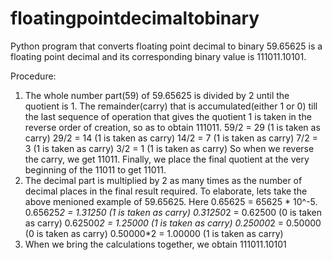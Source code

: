 # floatingpointdecimaltobinary
Python program that converts floating point decimal to binary
59.65625 is a floating point decimal and its corresponding binary value is 111011.10101. 

Procedure:
1. The whole number part(59) of 59.65625 is divided by 2 until the quotient is 1. The remainder(carry) that is accumulated(either 1 or 0) till the last sequence of operation that gives the quotient 1 is taken in the reverse order of creation, so as to obtain 111011. 
59/2 = 29 (1 is taken as carry)
29/2 = 14 (1 is taken as carry)
14/2 = 7 (1 is taken as carry)
7/2 = 3 (1 is taken as carry)
3/2 = 1 (1 is taken as carry)
So when we reverse the carry, we get 11011. Finally, we place the final quotient at the very beginning of the 11011 to get 11011.
2. The decimal part is multiplied by 2 as many times as the number of decimal places in the final result required. To elaborate, lets take the above menioned example of 59.65625. Here 0.65625 = 65625 * 10^-5. 
0.65625*2 = 1.31250 (1 is taken as carry)
0.31250*2 = 0.62500 (0 is taken as carry)
0.62500*2 = 1.25000 (1 is taken as carry)
0.25000*2 = 0.50000 (0 is taken as carry)
0.50000*2 = 1.00000 (1 is taken as carry)
3. When we bring the calculations together, we obtain 111011.10101
